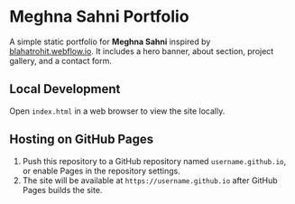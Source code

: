 # Meghna Sahni Portfolio

A simple static portfolio for **Meghna Sahni** inspired by [blahatrohit.webflow.io](https://blahatrohit.webflow.io/). It includes a hero banner, about section, project gallery, and a contact form.

## Local Development

Open `index.html` in a web browser to view the site locally.

## Hosting on GitHub Pages

1. Push this repository to a GitHub repository named `username.github.io`, or enable Pages in the repository settings.
2. The site will be available at `https://username.github.io` after GitHub Pages builds the site.
